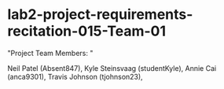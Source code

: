 # lab2-project-requirements-recitation-015-Team-01

"Project Team Members: "

Neil Patel (Absent847),
Kyle Steinsvaag (studentKyle),
Annie Cai (anca9301),
Travis Johnson (tjohnson23),


